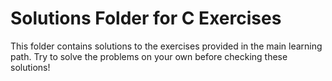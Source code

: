 # Solutions Folder for C Exercises

This folder contains solutions to the exercises provided in the main learning path. Try to solve the problems on your own before checking these solutions!
